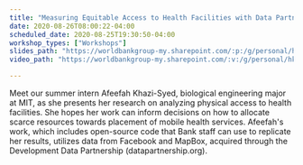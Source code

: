 ```yaml
---
title: "Measuring Equitable Access to Health Facilities with Data Partnerships and Open-Source Tools"
date: 2020-08-26T08:00:22-04:00
scheduled_date: 2020-08-25T19:30:50-04:00
workshop_types: ["Workshops"]
slides_path: "https://worldbankgroup-my.sharepoint.com/:p:/g/personal/hkrambeck_worldbank_org/EdJWeGdrxC1Bmg1gEza2JUcBZBZg82pE-kYJY5Ev7wI9EA?e=Q2VfOJ"
video_path: "https://worldbankgroup-my.sharepoint.com/:v:/g/personal/hkrambeck_worldbank_org/EXmAQA2Q-qxDs6nGv4WlDtMB7CGTVFQN06gkLlVsIVVqHg?e=SiXKmK"

---
```


Meet our summer intern Afeefah Khazi-Syed, biological engineering major at MIT, as she presents her research on analyzing physical access to health facilities. She hopes her work can inform decisions on how to allocate scarce resources towards placement of mobile health services. Afeefah's work, which includes open-source code that Bank staff can use to replicate her results, utilizes data from Facebook and MapBox, acquired through the Development Data Partnership (datapartnership.org).